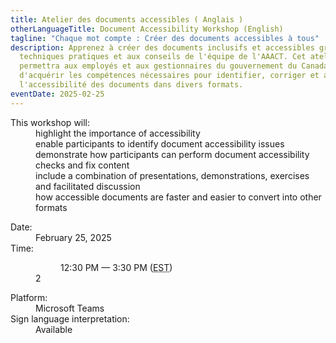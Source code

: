 ```yaml
---
title: Atelier des documents accessibles ( Anglais )
otherLanguageTitle: Document Accessibility Workshop (English)
tagline: "Chaque mot compte : Créer des documents accessibles à tous"
description: Apprenez à créer des documents inclusifs et accessibles grâce aux
  techniques pratiques et aux conseils de l'équipe de l'AAACT. Cet atelier
  permettra aux employés et aux gestionnaires du gouvernement du Canada
  d'acquérir les compétences nécessaires pour identifier, corriger et améliorer
  l'accessibilité des documents dans divers formats.
eventDate: 2025-02-25
---
```


<dl>
<dt>This workshop will:</dt>
<dd class="mrgn-lft-md">highlight the importance of accessibility</dd>
<dd class="mrgn-lft-md">enable participants to identify document accessibility issues</dd>
<dd class="mrgn-lft-md">demonstrate how participants can perform document accessibility checks and fix content</dd>
<dd class="mrgn-lft-md">include a combination of presentations, demonstrations, exercises and facilitated discussion</dd>
<dd class="mrgn-lft-md">how accessible documents are faster and easier to convert into other formats</dd></dl>

<dl>
<dt>Date:</dt> <dd class="mrgn-lft-md">February 25,
2025</dd> <dt>Time:</dt> <dd
class="mrgn-lft-md"> <dl class="mrgn-lft-lg">
<dd class="mrgn-lft-md">12:30 PM &mdash; 3:30 PM (<abbr
title="Eastern Standard Time">EST</abbr>)</dd>
2</a></dd> </dl> </dd> <dt>Platform:</dt>
<dd class="mrgn-lft-md">Microsoft Teams</dd>
<dt>Sign language interpretation:</dt> <dd
class="mrgn-lft-md">Available</dd> 
</dl>
